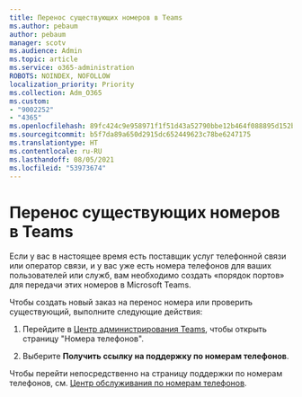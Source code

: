 ```yaml
---
title: Перенос существующих номеров в Teams
ms.author: pebaum
author: pebaum
manager: scotv
ms.audience: Admin
ms.topic: article
ms.service: o365-administration
ROBOTS: NOINDEX, NOFOLLOW
localization_priority: Priority
ms.collection: Adm_O365
ms.custom:
- "9002252"
- "4365"
ms.openlocfilehash: 89fc424c9e958971f1f51d43a52790bbe12b464f088895d152bfd00f41dd3561
ms.sourcegitcommit: b5f7da89a650d2915dc652449623c78be6247175
ms.translationtype: HT
ms.contentlocale: ru-RU
ms.lasthandoff: 08/05/2021
ms.locfileid: "53973674"
---
```

# <a name="port-existing-numbers-to-teams"></a>Перенос существующих номеров в Teams

Если у вас в настоящее время есть поставщик услуг телефонной связи или оператор связи, и у вас уже есть номера телефонов для ваших пользователей или служб, вам необходимо создать «порядок портов» для передачи этих номеров в Microsoft Teams.  

Чтобы создать новый заказ на перенос номера или проверить существующий, выполните следующие действия: 

1. Перейдите в [Центр администрирования Teams](https://admin.teams.microsoft.com/phone-numbers), чтобы открыть страницу "Номера телефонов". 

1. Выберите **Получить ссылку на поддержку по номерам телефонов**. 

Чтобы перейти непосредственно на страницу поддержки по номерам телефонов, см. [Центр обслуживания по номерам телефонов](https://pstnsd.powerappsportals.com/).  